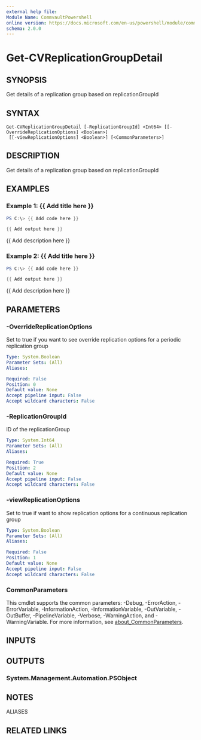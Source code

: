 ```yaml
---
external help file:
Module Name: CommvaultPowershell
online version: https://docs.microsoft.com/en-us/powershell/module/commvaultpowershell/get-cvreplicationgroupdetail
schema: 2.0.0
---
```


# Get-CVReplicationGroupDetail

## SYNOPSIS
Get details of a replication group based on replicationGroupId

## SYNTAX

```
Get-CVReplicationGroupDetail [-ReplicationGroupId] <Int64> [[-OverrideReplicationOptions] <Boolean>]
 [[-viewReplicationOptions] <Boolean>] [<CommonParameters>]
```

## DESCRIPTION
Get details of a replication group based on replicationGroupId

## EXAMPLES

### Example 1: {{ Add title here }}
```powershell
PS C:\> {{ Add code here }}

{{ Add output here }}
```

{{ Add description here }}

### Example 2: {{ Add title here }}
```powershell
PS C:\> {{ Add code here }}

{{ Add output here }}
```

{{ Add description here }}

## PARAMETERS

### -OverrideReplicationOptions
Set to true if you want to see override replication options for a periodic replication group

```yaml
Type: System.Boolean
Parameter Sets: (All)
Aliases:

Required: False
Position: 0
Default value: None
Accept pipeline input: False
Accept wildcard characters: False
```

### -ReplicationGroupId
ID of the replicationGroup

```yaml
Type: System.Int64
Parameter Sets: (All)
Aliases:

Required: True
Position: 2
Default value: None
Accept pipeline input: False
Accept wildcard characters: False
```

### -viewReplicationOptions
Set to true if want to show replication options for a continuous replication group

```yaml
Type: System.Boolean
Parameter Sets: (All)
Aliases:

Required: False
Position: 1
Default value: None
Accept pipeline input: False
Accept wildcard characters: False
```

### CommonParameters
This cmdlet supports the common parameters: -Debug, -ErrorAction, -ErrorVariable, -InformationAction, -InformationVariable, -OutVariable, -OutBuffer, -PipelineVariable, -Verbose, -WarningAction, and -WarningVariable. For more information, see [about_CommonParameters](http://go.microsoft.com/fwlink/?LinkID=113216).

## INPUTS

## OUTPUTS

### System.Management.Automation.PSObject

## NOTES

ALIASES

## RELATED LINKS

